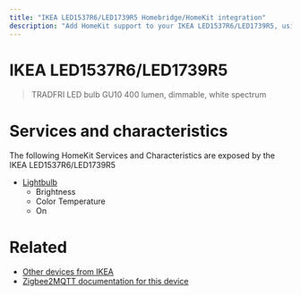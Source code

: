 ```yaml
---
title: "IKEA LED1537R6/LED1739R5 Homebridge/HomeKit integration"
description: "Add HomeKit support to your IKEA LED1537R6/LED1739R5, using Homebridge, Zigbee2MQTT and homebridge-z2m."
---
```

<!---
This file has been GENERATED using src/docgen/docgen.ts
DO NOT EDIT THIS FILE MANUALLY!
-->
# IKEA LED1537R6/LED1739R5
> TRADFRI LED bulb GU10 400 lumen, dimmable, white spectrum


# Services and characteristics
The following HomeKit Services and Characteristics are exposed by
the IKEA LED1537R6/LED1739R5

* [Lightbulb](../../light.md)
  * Brightness
  * Color Temperature
  * On


# Related
* [Other devices from IKEA](../index.md#ikea)
* [Zigbee2MQTT documentation for this device](https://www.zigbee2mqtt.io/devices/LED1537R6_LED1739R5.html)